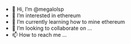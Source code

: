- 👋 Hi, I’m @megalolsp 
- 👀 I’m interested in ethereum
- 🌱 I’m currently learning how to mine ethereum
- 💞️ I’m looking to collaborate on ...
- 📫 How to reach me ...

<!---
megalolsp/megalolsp is a ✨ special ✨ repository because its `README.md` (this file) appears on your GitHub profile.
You can click the Preview link to take a look at your changes.
--->
